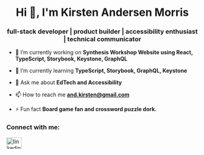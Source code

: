 <h1 align="center">Hi 👋, I'm Kirsten Andersen Morris</h1>
<h3 align="center">full-stack developer | product builder | accessibility enthusiast | technical communicator</h3>

- 🔭 I’m currently working on **Synthesis Workshop Website using React, TypeScript, Storybook, Keystone, GraphQL**

- 🌱 I’m currently learning **TypeScript, Storybook, GraphQL, Keystone**

- 💬 Ask me about **EdTech and Accessibility**

- 📫 How to reach me **and.kirsten@gmail.com**

- ⚡ Fun fact **Board game fan and crossword puzzle dork.**

<h3 align="left">Connect with me:</h3>
<p align="left">
<a href="https://www.linkedin.com/in/kirsten-andersen-morris/" target="blank"><img align="center" src="https://raw.githubusercontent.com/rahuldkjain/github-profile-readme-generator/master/src/images/icons/Social/linked-in-alt.svg" alt="linkedin logo" height="30" width="40" /></a>
</p>

